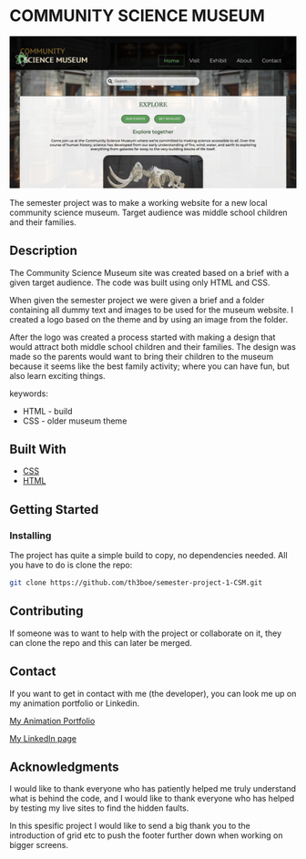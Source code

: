 # COMMUNITY SCIENCE MUSEUM

![Community Science Museum Image](Images/csm.png)

The semester project was to make a working website for a new local community science museum. Target audience was middle school children and their families.

## Description

The Community Science Museum site was created based on a brief with a given target audience. The code was built using only HTML and CSS.

When given the semester project we were given a brief and a folder containing all dummy text and images to be used for the museum website. I created a logo based on the theme and by using an image from the folder.

After the logo was created a process started with making a design that would attract both middle school children and their families. The design was made so the parents would want to bring their children to the museum because it seems like the best family activity; where you can have fun, but also learn exciting things.

keywords:

- HTML - build
- CSS - older museum theme

## Built With

- [CSS](https://github.com/th3boe/semester-project-1-CSM/tree/main/css)
- [HTML](https://github.com/th3boe/semester-project-1-CSM)

## Getting Started

### Installing

The project has quite a simple build to copy, no dependencies needed. All you have to do is clone the repo:

```bash
git clone https://github.com/th3boe/semester-project-1-CSM.git
```

## Contributing

If someone was to want to help with the project or collaborate on it, they can clone the repo and this can later be merged.

## Contact

If you want to get in contact with me (the developer), you can look me up on my animation portfolio or Linkedin.

[My Animation Portfolio](https://boe3am.com/)

[My LinkedIn page](https://www.linkedin.com/in/benedicte-%C3%B8verb%C3%B8-9b35b2162/)

## Acknowledgments

I would like to thank everyone who has patiently helped me truly understand what is behind the code, and I would like to thank everyone who has helped by testing my live sites to find the hidden faults.

In this spesific project I would like to send a big thank you to the introduction of grid etc to push the footer further down when working on bigger screens.
